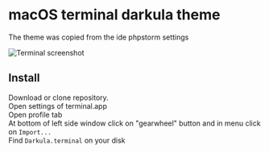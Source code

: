 # macOS terminal darkula theme
The theme was copied from the ide phpstorm settings

![Terminal screenshot](https://github.com/pOmelchenko/macOS_terminal_darkula/blob/master/terminal.png)

## Install
Download or clone repository.   
Open settings of terminal.app   
Open profile tab   
At bottom of left side window click on "gearwheel" button and in menu click on `Import...`   
Find `Darkula.terminal` on your disk   
